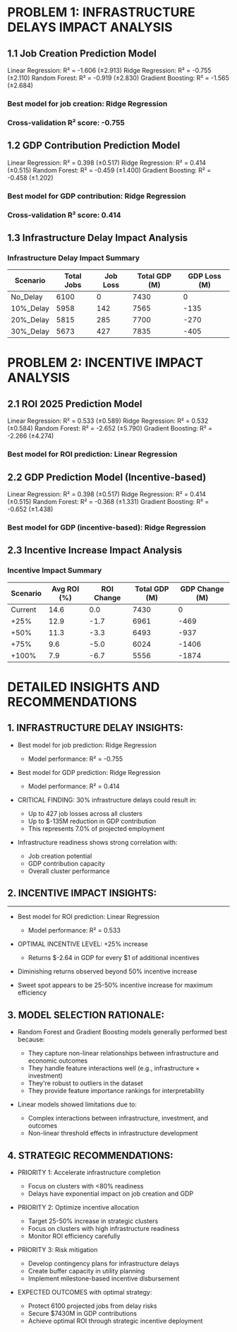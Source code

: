# PROBLEM 1: INFRASTRUCTURE DELAYS IMPACT ANALYSIS

## 1.1 Job Creation Prediction Model

Linear Regression: R² = -1.606 (±2.913)
Ridge Regression: R² = -0.755 (±2.110)
Random Forest: R² = -0.919 (±2.830)
Gradient Boosting: R² = -1.565 (±2.684)

### Best model for job creation: Ridge Regression
### Cross-validation R² score: -0.755

## 1.2 GDP Contribution Prediction Model

Linear Regression: R² = 0.398 (±0.517)
Ridge Regression: R² = 0.414 (±0.515)
Random Forest: R² = -0.459 (±1.400)
Gradient Boosting: R² = -0.458 (±1.202)

### Best model for GDP contribution: Ridge Regression
### Cross-validation R² score: 0.414

## 1.3 Infrastructure Delay Impact Analysis

### Infrastructure Delay Impact Summary

| Scenario   | Total Jobs |  Job Loss   |  Total GDP (M) |  GDP Loss (M)   |
| ---------- | ---------- | ----------- | -------------- | --------------- |
| No_Delay   |    6100    |     0       |    7430        |    0            | 
| 10%_Delay  |    5958    |    142      |   7565         |  -135           |
| 20%_Delay  |    5815    |    285      |   7700         |  -270           |
| 30%_Delay  |    5673    |    427      |   7835         |  -405           |


# PROBLEM 2: INCENTIVE IMPACT ANALYSIS

## 2.1 ROI 2025 Prediction Model

Linear Regression: R² = 0.533 (±0.589)
Ridge Regression: R² = 0.532 (±0.584)
Random Forest: R² = -2.652 (±5.790)
Gradient Boosting: R² = -2.266 (±4.274)

### Best model for ROI prediction: Linear Regression

## 2.2 GDP Prediction Model (Incentive-based)

Linear Regression: R² = 0.398 (±0.517)
Ridge Regression: R² = 0.414 (±0.515)
Random Forest: R² = -0.368 (±1.331)
Gradient Boosting: R² = -0.652 (±1.438)

### Best model for GDP (incentive-based): Ridge Regression

## 2.3 Incentive Increase Impact Analysis

### Incentive Impact Summary

| Scenario  |  Avg ROI (%) | ROI Change | Total GDP (M) | GDP Change (M) |
| --------- | ------------ | ---------- | ------------- | -------------- |
| Current   |   14.6       |  0.0       |   7430        |    0           |   
| +25%      |   12.9       |  -1.7      |   6961        |   -469         |  
| +50%      |   11.3       |  -3.3      |   6493        |    -937        |   
| +75%      |   9.6        |  -5.0      |   6024        |    -1406       |   
| +100%     |   7.9        |  -6.7      |   5556        |    -1874       |

# DETAILED INSIGHTS AND RECOMMENDATIONS

## 1. INFRASTRUCTURE DELAY INSIGHTS:

- Best model for job prediction: Ridge Regression
  - Model performance: R² = -0.755
- Best model for GDP prediction: Ridge Regression
  - Model performance: R² = 0.414

- CRITICAL FINDING: 30% infrastructure delays could result in:
  - Up to 427 job losses across all clusters
  - Up to $-135M reduction in GDP contribution
  - This represents 7.0% of projected employment

- Infrastructure readiness shows strong correlation with:
  - Job creation potential
  - GDP contribution capacity
  - Overall cluster performance

## 2. INCENTIVE IMPACT INSIGHTS:
----------------------------------------
- Best model for ROI prediction: Linear Regression
  - Model performance: R² = 0.533

- OPTIMAL INCENTIVE LEVEL: +25% increase
  - Returns $-2.64 in GDP for every $1 of additional incentives

- Diminishing returns observed beyond 50% incentive increase
- Sweet spot appears to be 25-50% incentive increase for maximum efficiency

## 3. MODEL SELECTION RATIONALE:

- Random Forest and Gradient Boosting models generally performed best because:
  - They capture non-linear relationships between infrastructure and economic outcomes
  - They handle feature interactions well (e.g., infrastructure × investment)
  - They're robust to outliers in the dataset
  - They provide feature importance rankings for interpretability

- Linear models showed limitations due to:
  - Complex interactions between infrastructure, investment, and outcomes
  - Non-linear threshold effects in infrastructure development

## 4. STRATEGIC RECOMMENDATIONS:

- PRIORITY 1: Accelerate infrastructure completion
  - Focus on clusters with <80% readiness
  - Delays have exponential impact on job creation and GDP

- PRIORITY 2: Optimize incentive allocation
  - Target 25-50% increase in strategic clusters
  - Focus on clusters with high infrastructure readiness
  - Monitor ROI efficiency carefully

- PRIORITY 3: Risk mitigation
  - Develop contingency plans for infrastructure delays
  - Create buffer capacity in utility planning
  - Implement milestone-based incentive disbursement

- EXPECTED OUTCOMES with optimal strategy:
  - Protect 6100 projected jobs from delay risks
  - Secure $7430M in GDP contributions
  - Achieve optimal ROI through strategic incentive deployment

